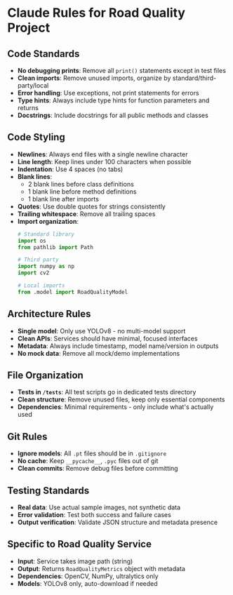 # Claude Rules for Road Quality Project

## Code Standards
- **No debugging prints**: Remove all `print()` statements except in test files
- **Clean imports**: Remove unused imports, organize by standard/third-party/local
- **Error handling**: Use exceptions, not print statements for errors
- **Type hints**: Always include type hints for function parameters and returns
- **Docstrings**: Include docstrings for all public methods and classes

## Code Styling
- **Newlines**: Always end files with a single newline character
- **Line length**: Keep lines under 100 characters when possible
- **Indentation**: Use 4 spaces (no tabs)
- **Blank lines**: 
  - 2 blank lines before class definitions
  - 1 blank line before method definitions
  - 1 blank line after imports
- **Quotes**: Use double quotes for strings consistently
- **Trailing whitespace**: Remove all trailing spaces
- **Import organization**:
  ```python
  # Standard library
  import os
  from pathlib import Path

  # Third party
  import numpy as np
  import cv2

  # Local imports
  from .model import RoadQualityModel
  ```

## Architecture Rules
- **Single model**: Only use YOLOv8 - no multi-model support
- **Clean APIs**: Services should have minimal, focused interfaces
- **Metadata**: Always include timestamp, model name/version in outputs
- **No mock data**: Remove all mock/demo implementations

## File Organization
- **Tests in `/tests`**: All test scripts go in dedicated tests directory
- **Clean structure**: Remove unused files, keep only essential components
- **Dependencies**: Minimal requirements - only include what's actually used

## Git Rules
- **Ignore models**: All `.pt` files should be in `.gitignore`
- **No cache**: Keep `__pycache__`, `.pyc` files out of git
- **Clean commits**: Remove debug files before committing

## Testing Standards
- **Real data**: Use actual sample images, not synthetic data
- **Error validation**: Test both success and failure cases
- **Output verification**: Validate JSON structure and metadata presence

## Specific to Road Quality Service
- **Input**: Service takes image path (string)
- **Output**: Returns `RoadQualityMetrics` object with metadata
- **Dependencies**: OpenCV, NumPy, ultralytics only
- **Models**: YOLOv8 only, auto-download if needed
